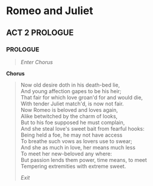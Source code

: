 # Romeo and Juliet 
## ACT 2 PROLOGUE 
### PROLOGUE 

> _Enter Chorus_

**Chorus**

> Now old desire doth in his death-bed lie,  
> And young affection gapes to be his heir;  
> That fair for which love groan'd for and would die,  
> With tender Juliet match'd, is now not fair.  
> Now Romeo is beloved and loves again,  
> Alike betwitched by the charm of looks,  
> But to his foe supposed he must complain,  
> And she steal love's sweet bait from fearful hooks:  
> Being held a foe, he may not have access  
> To breathe such vows as lovers use to swear;  
> And she as much in love, her means much less  
> To meet her new-beloved any where:  
> But passion lends them power, time means, to meet  
> Tempering extremities with extreme sweet.  
> 
> _Exit_
